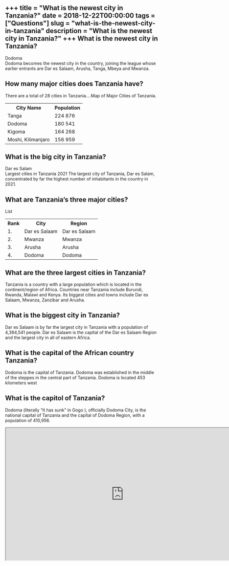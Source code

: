 +++
title = "What is the newest city in Tanzania?"
date = 2018-12-22T00:00:00
tags = ["Questions"]
slug = "what-is-the-newest-city-in-tanzania"
description = "What is the newest city in Tanzania?"
+++
What is the newest city in Tanzania?
------------------------------------

Dodoma  
Dodoma becomes the newest city in the country, joining the league whose earlier entrants are Dar es Salaam, Arusha, Tanga, Mbeya and Mwanza.

How many major cities does Tanzania have?
-----------------------------------------

There are a total of 28 cities in Tanzania….Map of Major Cities of Tanzania.

<table><tr><th>City Name</th><th>Population</th></tr><tr><td>Tanga</td><td>224 876</td></tr><tr><td>Dodoma</td><td>180 541</td></tr><tr><td>Kigoma</td><td>164 268</td></tr><tr><td>Moshi, Kilimanjaro</td><td>156 959</td></tr></table>

What is the big city in Tanzania?
---------------------------------

Dar es Salam  
Largest cities in Tanzania 2021 The largest city of Tanzania, Dar es Salam, concentrated by far the highest number of inhabitants in the country in 2021.

What are Tanzania’s three major cities?
---------------------------------------

List

<table><tr><th>Rank</th><th>City</th><th>Region</th></tr><tr><td>1.</td><td>Dar es Salaam</td><td>Dar es Salaam</td></tr><tr><td>2.</td><td>Mwanza</td><td>Mwanza</td></tr><tr><td>3.</td><td>Arusha</td><td>Arusha</td></tr><tr><td>4.</td><td>Dodoma</td><td>Dodoma</td></tr></table>

What are the three largest cities in Tanzania?
----------------------------------------------

Tanzania is a country with a large population which is located in the continent/region of Africa. Countries near Tanzania include Burundi, Rwanda, Malawi and Kenya. Its biggest cities and towns include Dar es Salaam, Mwanza, Zanzibar and Arusha.

What is the biggest city in Tanzania?
-------------------------------------

Dar es Salaam is by far the largest city in Tanzania with a population of 4,364,541 people. Dar es Salaam is the capital of the Dar es Salaam Region and the largest city in all of eastern Africa.

What is the capital of the African country Tanzania?
----------------------------------------------------

Dodoma is the capital of Tanzania. Dodoma was established in the middle of the steppes in the central part of Tanzania. Dodoma is located 453 kilometers west

What is the capitol of Tanzania?
--------------------------------

Dodoma (literally “It has sunk” in Gogo ), officially Dodoma City, is the national capital of Tanzania and the capital of Dodoma Region, with a population of 410,956.

<iframe allow="accelerometer; autoplay; clipboard-write; encrypted-media; gyroscope; picture-in-picture" allowfullscreen="" class="__youtube_prefs__  epyt-is-override  no-lazyload" data-no-lazy="1" data-origheight="433" data-origwidth="770" data-skipgform_ajax_framebjll="" height="433" id="_ytid_55314" loading="lazy" src="https://www.youtube.com/embed/L4xtufEPMuo?enablejsapi=1&autoplay=0&cc_load_policy=0&cc_lang_pref=&iv_load_policy=1&loop=0&modestbranding=0&rel=1&fs=1&playsinline=0&autohide=2&theme=dark&color=red&controls=1&" title="YouTube player" width="770"></iframe>